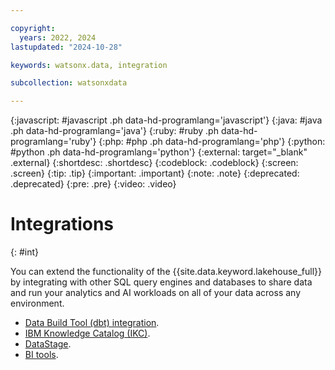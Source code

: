 ```yaml
---

copyright:
  years: 2022, 2024
lastupdated: "2024-10-28"

keywords: watsonx.data, integration

subcollection: watsonxdata

---
```


{:javascript: #javascript .ph data-hd-programlang='javascript'}
{:java: #java .ph data-hd-programlang='java'}
{:ruby: #ruby .ph data-hd-programlang='ruby'}
{:php: #php .ph data-hd-programlang='php'}
{:python: #python .ph data-hd-programlang='python'}
{:external: target="_blank" .external}
{:shortdesc: .shortdesc}
{:codeblock: .codeblock}
{:screen: .screen}
{:tip: .tip}
{:important: .important}
{:note: .note}
{:deprecated: .deprecated}
{:pre: .pre}
{:video: .video}

# Integrations
{: #int}

You can extend the functionality of the {{site.data.keyword.lakehouse_full}} by integrating with other SQL query engines and databases to share data and run your analytics and AI workloads on all of your data across any environment.


* [Data Build Tool (dbt) integration](watsonxdata?topic=watsonxdata-abt_dbt).
* [IBM Knowledge Catalog (IKC)](watsonxdata?topic=watsonxdata-ikc_integration).
* [DataStage](watsonxdata?topic=watsonxdata-dc_integration).
* [BI tools](watsonxdata?topic=watsonxdata-abt_bi).
